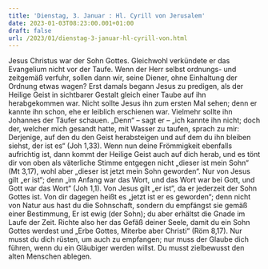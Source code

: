 ```yaml
---
title: 'Dienstag, 3. Januar : Hl. Cyrill von Jerusalem'
date: 2023-01-03T08:23:00.001+01:00
draft: false
url: /2023/01/dienstag-3-januar-hl-cyrill-von.html
---
```


Jesus Christus war der Sohn Gottes. Gleichwohl verkündete er das Evangelium nicht vor der Taufe. Wenn der Herr selbst ordnungs- und zeitgemäß verfuhr, sollen dann wir, seine Diener, ohne Einhaltung der Ordnung etwas wagen? Erst damals begann Jesus zu predigen, als der Heilige Geist in sichtbarer Gestalt gleich einer Taube auf ihn herabgekommen war. Nicht sollte Jesus ihn zum ersten Mal sehen; denn er kannte ihn schon, ehe er leiblich erschienen war. Vielmehr sollte ihn Johannes der Täufer schauen. „Denn“ – sagt er – „ich kannte ihn nicht; doch der, welcher mich gesandt hatte, mit Wasser zu taufen, sprach zu mir: Derjenige, auf den du den Geist herabsteigen und auf dem du ihn bleiben siehst, der ist es“ (Joh 1,33). Wenn nun deine Frömmigkeit ebenfalls aufrichtig ist, dann kommt der Heilige Geist auch auf dich herab, und es tönt dir von oben als väterliche Stimme entgegen nicht „dieser ist mein Sohn“ (Mt 3,17), wohl aber „dieser ist jetzt mein Sohn geworden“. Nur von Jesus gilt „er ist“; denn „im Anfang war das Wort, und das Wort war bei Gott, und Gott war das Wort“ (Joh 1,1). Von Jesus gilt „er ist“, da er jederzeit der Sohn Gottes ist. Von dir dagegen heißt es „jetzt ist er es geworden“; denn nicht von Natur aus hast du die Sohnschaft, sondern du empfängst sie gemäß einer Bestimmung, Er ist ewig (der Sohn); du aber erhältst die Gnade im Laufe der Zeit. Richte also her das Gefäß deiner Seele, damit du ein Sohn Gottes werdest und „Erbe Gottes, Miterbe aber Christi“ (Röm 8,17). Nur musst du dich rüsten, um auch zu empfangen; nur muss der Glaube dich führen, wenn du ein Gläubiger werden willst. Du musst zielbewusst den alten Menschen ablegen.
